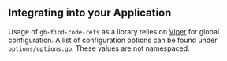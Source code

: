 ## Integrating into your Application
Usage of `gb-find-code-refs` as a library relies on [Viper](https://github.com/spf13/viper) for global configuration. A list of configuration options can be found under `options/options.go`. These values are not namespaced.
